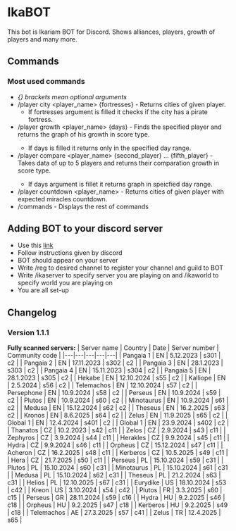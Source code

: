 # IkaBOT
This bot is Ikariam BOT for Discord. Shows alliances, players, growth of players and many more.

## Commands
### Most used commands
- *{} brackets mean optional arguments*
- /player city <player_name> {fortresses} - Returns cities of given player.
  - If fortresses argument is filled it checks if the city has a pirate fortress.
- /player growth <player_name> <type> {days} - Finds the specified player and returns the graph of his growth in score type.
  - If days is filled it returns only in the specified day range.
- /player compare <type> <player_name> {second_player} ... {fifth_player} - Takes data of up to 5 players and returns their comparation growth in score type.
  - If days argument is fillet it returns graph in speicfied day range.
- /player countdown <player_name> - Returns cities of given player with expected miracles countdown.
- /commands - Displays the rest of commands
## Adding BOT to your discord server
 - Use this [link](https://discord.com/oauth2/authorize?client_id=1411280614107123743&scope=bot&permissions=8 "Invitation link")
 - Follow instructions given by discord
 - BOT should appear on your server
 - Write /reg to desired channel to register your channel and guild to BOT
 - Write /ikaserver to specify server you are playing on and /ikaworld to specify world you are playing on
 - You are all set-up

## Changelog   
### Version 1.1.1
**Fully scanned servers:**
| Server name | Country | Date | Server number | Community code |
|---|---|---|---|---|
| Pangaia 1 | EN | 5.12.2023 | s301 | c2 |
| Pangaia 2 | EN | 17.11.2023 | s302 | c2 |
| Pangaia 3 | EN | 28.1.2023 | s303 | c2 |
| Pangaia 4 | EN | 15.11.2023 | s304 | c2 |
| Pangaia 5 | EN | 28.1.2023 | s305 | c2 |
| Hekabe | EN | 12.10.2024 | s55 | c2 |
| Kalliope | EN | 2.5.2024 | s56 | c2 |
| Telemachos | EN | 12.10.2024 | s57 | c2 |
| Persephone | EN | 10.9.2024 | s58 | c2 |
| Perseus | EN | 10.9.2024 | s59 | c2 |
| Plutos | EN | 10.9.2024 | s60 | c2 |
| Minotaurus | EN | 10.9.2024 | s61 | c2 |
| Medusa | EN | 15.12.2024 | s62 | c2 |
| Theseus | EN | 16.2.2025 | s63 | c2 |
| Kronos | EN | 8.6.2025 | s64 | c2 |
| Zelus | EN | 11.9.2025 | s65 | c2 |
| Global 1 | EN | 12.4.2024 | s401 | c2 |
| Global 1 | EN | 23.9.2024 | s402 | c2 |
| Thanatos | CZ | 10.2.2023 | s42 | c11 |
| Zelos | CZ | 2.9.2024 | s43 | c11 |
| Zephyros | CZ | 3.9.2024 | s44 | c11 |
| Herakles | CZ | 9.9.2024 | s45 | c11 |
| Hydra | CZ | 9.9.2024 | s46 | c11 |
| Orpheus | CZ | 15.12.2024 | s47 | c11 |
| Acheron | CZ | 16.2.2025 | s48 | c11 |
| Kerberos | CZ | 10.5.2025 | s49 | c11 |
| Hera | CZ | 21.7.2025 | s50 | c11 |
| Perseus | PL | 15.10.2024 | s59 | c31 |
| Plutos | PL | 15.10.2024 | s60 | c31 |
| Minotaurus | PL | 15.10.2024 | s61 | c31 |
| Medusa | PL | 15.10.2024 | s62 | c31 |
| Theseus | PL | 21.2.2024 | s63 | c31 |
| Helios | PL | 12.10.2025 | s67 | c31 |
| Eurydike | US | 18.10.2024 | s53 | c42 |
| Kreon | US | 3.10.2024 | s54 | c42 |
| Plutos | FR | 3.3.2025 | s60 | c15 |
| Perseus | GR | 28.11.2024 | s59 | c16 |
| Hydra | HU | 9.2.2025 | s46 | c18 |
| Orpheus | HU | 9.2.2025 | s47 | c18 |
| Kerberos | HU | 9.2.2025 | s49 | c18 |
| Telemachos | AE | 27.3.2025 | s57 | c41 |
| Zelus | TR | 12.4.2025 | s65 |

